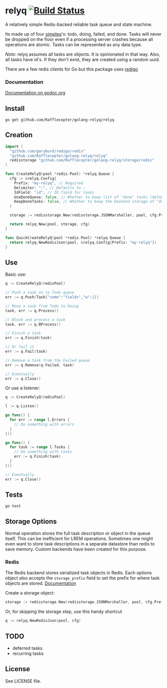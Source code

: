 # relyq [![Build Status][1]][2]

A relatively simple Redis-backed reliable task queue and state machine.

Its made up of four [simpleq](https://github.com/Rafflecopter/golang-simpleq)'s: todo, doing, failed, and done. Tasks will never be dropped on the floor even if a processing server crashes because all operations are atomic. Tasks can be represented as any data type.

_Note_: relyq assumes all tasks are objects. It is opinionated in that way. Also, all tasks have id's. If they don't exist, they are created using a random uuid.

There are a few redis clients for Go but this package uses [redigo](https://github.com/garyburd/redigo)

### Documentation

[Documentation on godoc.org](http://godoc.org/github.com/Rafflecopter/golang-relyq/relyq)

## Install

```
go get github.com/Rafflecopter/golang-relyq/relyq
```

## Creation

```go
import (
  "github.com/garyburd/redigo/redis"
  "github.com/Rafflecopter/golang-relyq/relyq"
  redisstorage "github.com/Rafflecopter/golang-relyq/storage/redis"
)

func CreateRelyQ(pool *redis.Pool) *relyq.Queue {
  cfg := &relyq.Config{
    Prefix: "my-relyq", // Required
    Delimiter: ":", // Defaults to :
    IdField: "id", // ID field for tasks
    UseDoneQueue: false, // Whether to keep list of "done" tasks (default false)
    KeepDoneTasks: false, // Whether to keep the backend storage of "done" tasks (default false)
  }

  storage := redisstorage.New(redisstorage.JSONMarshaller, pool, cfg.Prefix, cfg.Delimiter)

  return relyq.New(pool, storage, cfg)
}

func QuickCreateRelyQ(pool *redis.Pool) *relyq.Queue {
  return relyq.NewRedisJson(pool, &relyq.Config{Prefix: "my-relyq"})
}
```

## Use

Basic use:

```go
q := CreateRelyQ(redisPool)

// Push a task on to Todo queue
err := q.Push(Task{"some":"fields","a":1})

// Move a task from Todo to Doing
task, err := q.Process()

// Block and process a task
task, err := q.BProcess()

// Finish a task
err := q.Finish(task)

// Or fail it
err := q.Fail(task)

// Remove a task from the Failed queue
err := q.Remove(q.Failed, task)

// Eventually
err := q.Close()
```

Or use a listener:

```go
q := CreateRelyQ(redisPool)

l := q.Listen()

go func() {
  for err := range l.Errors {
    // Do something with errors
  }
}()

go func() {
  for task := range l.Tasks {
    // Do something with tasks
    err := q.Finish(task)
  }
}()

// Eventually
err := q.Close()
```

## Tests

```
go test
```

## Storage Options

Normal operation stores the full task description or object in the queue itself. This can be inefficient for LREM operations. Sometimes one might even want to store task descriptions in a separate datastore than redis to save memory. Custom backends have been created for this purpose.

### Redis

The Redis backend stores serialized task objects in Redis. Each options object also accepts the `storage_prefix` field to set the prefix for where task objects are stored. [Documentation](http://godoc.org/github.com/Rafflecopter/golang-relyq/storage/redis)

Create a storage object:

```go
storage := redisstorage.New(redisstorage.JSONMarshaller, pool, cfg.Prefix, cfg.Delimiter)
```

Or, for skipping the storage step, use this handy shortcut
```go
q := relyq.NewRedisJson(pool, cfg)
```

## TODO

- deferred tasks
- recurring tasks

## License

See LICENSE file.

[1]: https://travis-ci.org/Rafflecopter/golang-relyq.png?branch=master
[2]: http://travis-ci.org/Rafflecopter/golang-relyq